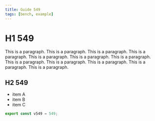 ```yaml
---
title: Guide 549
tags: [bench, example]
---
```


# H1 549

This is a paragraph. This is a paragraph. This is a paragraph. This is a paragraph. This is a paragraph. This is a paragraph. This is a paragraph. This is a paragraph. This is a paragraph. This is a paragraph. This is a paragraph. This is a paragraph. 

## H2 549

- item A
- item B
- item C

```ts
export const v549 = 549;
```